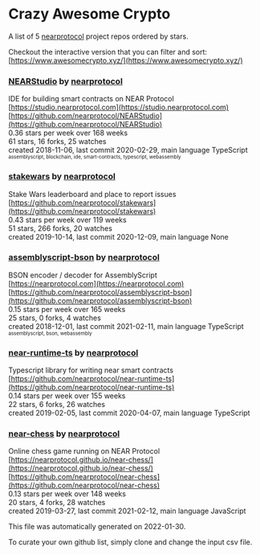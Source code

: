 # Crazy Awesome Crypto
A list of 5 [nearprotocol](https://github.com/nearprotocol) project repos ordered by stars.  

Checkout the interactive version that you can filter and sort: 
[https://www.awesomecrypto.xyz/](https://www.awesomecrypto.xyz/)  


### [NEARStudio](https://github.com/nearprotocol/NEARStudio) by [nearprotocol](https://github.com/nearprotocol)  
IDE for building smart contracts on NEAR Protocol  
[https://studio.nearprotocol.com](https://studio.nearprotocol.com)  
[https://github.com/nearprotocol/NEARStudio](https://github.com/nearprotocol/NEARStudio)  
0.36 stars per week over 168 weeks  
61 stars, 16 forks, 25 watches  
created 2018-11-06, last commit 2020-02-29, main language TypeScript  
<sub><sup>assemblyscript, blockchain, ide, smart-contracts, typescript, webassembly</sup></sub>


### [stakewars](https://github.com/nearprotocol/stakewars) by [nearprotocol](https://github.com/nearprotocol)  
Stake Wars leaderboard and place to report issues  
[https://github.com/nearprotocol/stakewars](https://github.com/nearprotocol/stakewars)  
0.43 stars per week over 119 weeks  
51 stars, 266 forks, 20 watches  
created 2019-10-14, last commit 2020-12-09, main language None  


### [assemblyscript-bson](https://github.com/nearprotocol/assemblyscript-bson) by [nearprotocol](https://github.com/nearprotocol)  
BSON encoder / decoder for AssemblyScript  
[https://nearprotocol.com](https://nearprotocol.com)  
[https://github.com/nearprotocol/assemblyscript-bson](https://github.com/nearprotocol/assemblyscript-bson)  
0.15 stars per week over 165 weeks  
25 stars, 0 forks, 4 watches  
created 2018-12-01, last commit 2021-02-11, main language TypeScript  
<sub><sup>assemblyscript, bson, webassembly</sup></sub>


### [near-runtime-ts](https://github.com/nearprotocol/near-runtime-ts) by [nearprotocol](https://github.com/nearprotocol)  
Typescript library for writing near smart contracts  
[https://github.com/nearprotocol/near-runtime-ts](https://github.com/nearprotocol/near-runtime-ts)  
0.14 stars per week over 155 weeks  
22 stars, 6 forks, 26 watches  
created 2019-02-05, last commit 2020-04-07, main language TypeScript  


### [near-chess](https://github.com/nearprotocol/near-chess) by [nearprotocol](https://github.com/nearprotocol)  
Online chess game running on NEAR Protocol  
[https://nearprotocol.github.io/near-chess/](https://nearprotocol.github.io/near-chess/)  
[https://github.com/nearprotocol/near-chess](https://github.com/nearprotocol/near-chess)  
0.13 stars per week over 148 weeks  
20 stars, 4 forks, 28 watches  
created 2019-03-27, last commit 2021-02-12, main language JavaScript  


This file was automatically generated on 2022-01-30.  

To curate your own github list, simply clone and change the input csv file.  
